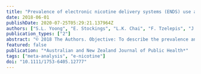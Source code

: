 ```yaml
---
title: "Prevalence of electronic nicotine delivery systems (ENDS) use among youth globally: A systematic review and meta-analysis of country level data"
date: 2018-06-01
publishDate: 2020-07-25T05:29:21.137964Z
authors: ["S.L. Yoong", "E. Stockings", "L.K. Chai", "F. Tzelepis", "J. Wiggers", "C. Oldmeadow", "C. Paul", "A. Peruga", "M. Kingsland", "J. Attia", "L. Wolfenden"]
publication_types: ["2"]
abstract: "© 2018 The Authors. Objective: To describe the prevalence and change in prevalence of electronic nicotine delivery systems (ENDS) use in youth by country and combustible smoking status. Methods: Databases and the grey literature were systematically searched to December 2015. Studies describing the prevalence of ENDS use in the general population aged ≤20 years in a defined geographical region were included. Where multiple estimates were available within countries, prevalence estimates of ENDS use were pooled for each country separately. Results: Data from 27 publications (36 surveys) from 13 countries were included. The prevalence of ENDS ever use in 2013–2015 among youth were highest in Poland (62.1%; 95%CI: 59.9-64.2%), and lowest in Italy (5.9%; 95%CI: 3.3-9.2%). Among non-smoking youth, the prevalence of ENDS ever use in 2013–2015 varied, ranging from 4.2% (95%CI: 3.8-4.6%) in the US to 14.0% in New Zealand (95%CI: 12.7-15.4%). The prevalence of ENDS ever use among current tobacco smoking youth was the highest in Canada (71.9%, 95%CI: 70.9-72.8%) and lowest in Italy (29.9%, 95%CI: 18.5-42.5%). Between 2008 and 2015, ENDS ever use among youth increased in Poland, Korea, New Zealand and the US; decreased in Italy and Canada; and remained stable in the UK. Conclusions: There is considerable heterogeneity in ENDS use among youth globally across countries and also between current smokers and non-smokers. Implications for public health: Population-level survey data on ENDS use is needed to inform public health policy and messaging globally."
featured: false
publication: "*Australian and New Zealand Journal of Public Health*"
tags: ["meta-analysis", "e-nicotine"]
doi: "10.1111/1753-6405.12777"
---
```


